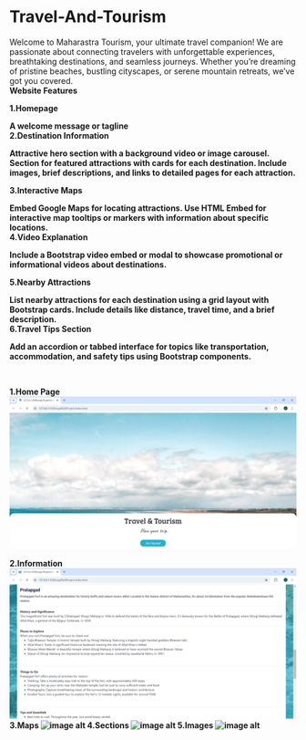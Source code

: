 # Travel-And-Tourism
Welcome to Maharastra Tourism, your ultimate travel companion! We are passionate about connecting travelers with unforgettable experiences, breathtaking destinations, and seamless journeys. Whether you’re dreaming of pristine beaches, bustling cityscapes, or serene mountain retreats, we’ve got you covered.
<br/>
<b>Website Features<b/>


1.Homepage

A welcome message or tagline 
<br/>
2.Destination Information


Attractive hero section with a background video or image carousel.
Section for featured attractions with cards for each destination.
Include images, brief descriptions, and links to detailed pages for each attraction.
<br/>

3.Interactive Maps


Embed Google Maps for locating attractions.
Use HTML Embed for interactive map tooltips or markers with information about specific locations.
<br/>
4.Video Explanation

Include a Bootstrap video embed or modal to showcase promotional or informational videos about destinations.
<br/>

5.Nearby Attractions

List nearby attractions for each destination using a grid layout with Bootstrap cards.
Include details like distance, travel time, and a brief description.
<br/>
6.Travel Tips Section

Add an accordion or tabbed interface for topics like transportation, accommodation, and safety tips using Bootstrap components.

<br/>

1.Home Page
![image alt](https://github.com/OmkarM9090/Travel-And-Tourism/blob/02280e115d8f981109f1400ddf6a45df6f630f22/Screenshot%20(13).png)

2.Information
![image alt](https://github.com/OmkarM9090/Travel-And-Tourism/blob/0f7c252365594cbd5524449e10ac61f2278170ca/Screenshot%20(12).png)
3.Maps
![image alt]()
4.Sections
![image alt]()
5.Images
![image alt]()

